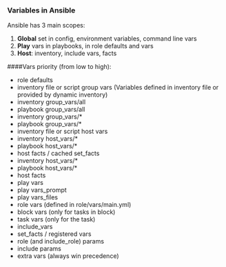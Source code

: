 ### Variables in Ansible
Ansible has 3 main scopes:
1. **Global** set in config, environment variables, command line vars
2. **Play** vars in playbooks, in role defaults and vars
3. **Host**: inventory, include vars, facts

####Vars priority (from low to high):
- role defaults
- inventory file or script group vars (Variables defined in inventory file or provided by dynamic inventory)
- inventory group_vars/all
- playbook group_vars/all
- inventory group_vars/*
- playbook group_vars/*
- inventory file or script host vars
- inventory host_vars/*
- playbook host_vars/*
- host facts / cached set_facts
- inventory host_vars/*
- playbook host_vars/*
- host facts
- play vars
- play vars_prompt
- play vars_files
- role vars (defined in role/vars/main.yml)
- block vars (only for tasks in block)
- task vars (only for the task)
- include_vars
- set_facts / registered vars
- role (and include_role) params
- include params
- extra vars (always win precedence)

